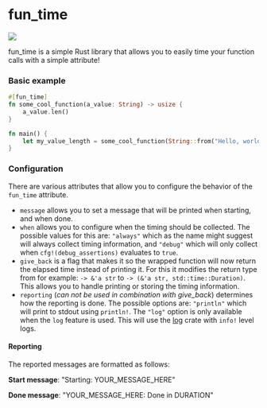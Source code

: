 # fun_time

![](https://img.shields.io/crates/v/fun_time)

fun_time is a simple Rust library that allows you to easily time your function calls with a simple attribute!

### Basic example

```rust
#[fun_time]
fn some_cool_function(a_value: String) -> usize {
    a_value.len()
}

fn main() {
    let my_value_length = some_cool_function(String::from("Hello, world."));
}
```

### Configuration

There are various attributes that allow you to configure the behavior of the `fun_time` attribute.

- `message` allows you to set a message that will be printed when starting, and when done.
- `when` allows you to configure when the timing should be collected. The possible values for this are: `"always"` which
  as the name might suggest will always collect timing information, and `"debug"` which will only collect when
  `cfg!(debug_assertions)` evaluates to `true`.
- `give_back` is a flag that makes it so the wrapped function will now return the elapsed time instead of printing it.
  For this it modifies the return type from for example: `-> &'a str` to `-> (&'a str, std::time::Duration)`. This
  allows you to handle printing or storing the timing information.
- `reporting` (_can not be used in combination with give_back_) determines how the reporting is done. The possible
  options are: `"println"` which will print to stdout using `println!`. The `"log"` option is only available when
  the `log` feature is used. This will use the [log](https://crates.io/crates/log) crate with `info!` level logs.

#### Reporting

The reported messages are formatted as follows:

**Start message**: "Starting: YOUR_MESSAGE_HERE"

**Done message**: "YOUR_MESSAGE_HERE: Done in DURATION"